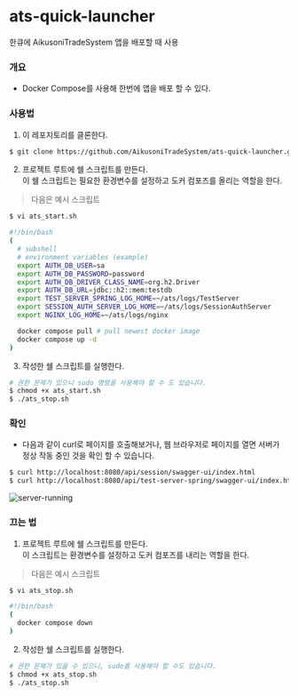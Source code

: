 # ats-quick-launcher
한큐에 AikusoniTradeSystem 앱을 배포할 때 사용

### 개요
- Docker Compose를 사용해 한번에 앱을 배포 할 수 있다.

### 사용법
1. 이 레포지토리를 클론한다.
```sh
$ git clone https://github.com/AikusoniTradeSystem/ats-quick-launcher.git
```

2. 프로젝트 루트에 쉘 스크립트를 만든다. \
이 쉘 스크립트는 필요한 환경변수를 설정하고 도커 컴포즈를 올리는 역할을 한다.
> 다음은 예시 스크립트
```sh
$ vi ats_start.sh

#!/bin/bash
(
  # subshell
  # environment variables (example)
  export AUTH_DB_USER=sa
  export AUTH_DB_PASSWORD=password
  export AUTH_DB_DRIVER_CLASS_NAME=org.h2.Driver
  export AUTH_DB_URL=jdbc::h2::mem:testdb
  export TEST_SERVER_SPRING_LOG_HOME=~/ats/logs/TestServer
  export SESSION_AUTH_SERVER_LOG_HOME=~/ats/logs/SessionAuthServer
  export NGINX_LOG_HOME=~/ats/logs/nginx

  docker compose pull # pull newest docker image
  docker compose up -d
)
```

3. 작성한 쉘 스크립트를 실행한다.
```sh
# 권한 문제가 있으니 sudo 명령을 사용해야 할 수 도 있습니다.
$ chmod +x ats_start.sh
$ ./ats_stop.sh
```

### 확인
- 다음과 같이 curl로 페이지를 호출해보거나, 웹 브라우저로 페이지를 열면 서버가 정상 작동 중인 것을 확인 할 수 있습니다. 
```sh
$ curl http://localhost:8080/api/session/swagger-ui/index.html
$ curl http://localhost:8080/api/test-server-spring/swagger-ui/index.html
````

![server-running](./documents/imgs/server-running-test.png)

### 끄는 법
1. 프로젝트 루트에 쉘 스크립트를 만든다. \
이 스크립트는 환경변수를 설정하고 도커 컴포즈를 내리는 역할을 한다.
> 다음은 예시 스크립트
```sh
$ vi ats_stop.sh

#!/bin/bash
(
  docker compose down
)
```

2. 작성한 쉘 스크립트를 실행한다.
```sh
# 권한 문제가 있을 수 있으니, sudo를 사용해야 할 수도 있습니다.
$ chmod +x ats_stop.sh
$ ./ats_stop.sh
```
